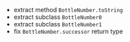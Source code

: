 - extract method `BottleNumber.toString`
- extract subclass `BottleNumber0`
- extract subclass `BottleNumber1`
- fix `BottleNumber.successor` return type
